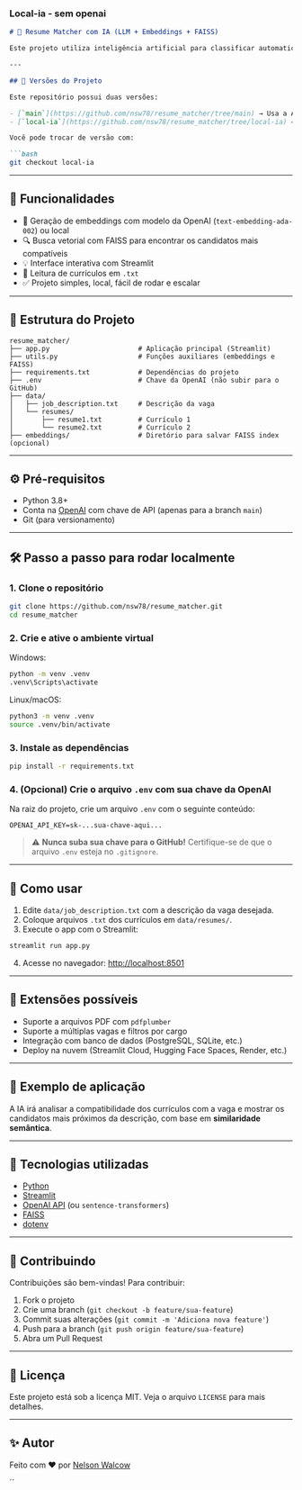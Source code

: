 
### Local-ia - sem openai

````markdown
# 🤖 Resume Matcher com IA (LLM + Embeddings + FAISS)

Este projeto utiliza inteligência artificial para classificar automaticamente currículos com base na descrição de uma vaga. Ele compara o conteúdo dos currículos com a vaga informada usando embeddings de linguagem natural e busca vetorial com FAISS.

---

## 🔀 Versões do Projeto

Este repositório possui duas versões:

- [`main`](https://github.com/nsw78/resume_matcher/tree/main) → Usa a API da OpenAI (é necessário chave e plano)
- [`local-ia`](https://github.com/nsw78/resume_matcher/tree/local-ia) → Usa modelos open-source com `sentence-transformers` (totalmente offline e gratuito)

Você pode trocar de versão com:

```bash
git checkout local-ia
````

---

## 🚀 Funcionalidades

* 🧠 Geração de embeddings com modelo da OpenAI (`text-embedding-ada-002`) ou local
* 🔍 Busca vetorial com FAISS para encontrar os candidatos mais compatíveis
* 💡 Interface interativa com Streamlit
* 📂 Leitura de currículos em `.txt`
* ✅ Projeto simples, local, fácil de rodar e escalar

---

## 📁 Estrutura do Projeto

```plaintext
resume_matcher/
├── app.py                      # Aplicação principal (Streamlit)
├── utils.py                    # Funções auxiliares (embeddings e FAISS)
├── requirements.txt            # Dependências do projeto
├── .env                        # Chave da OpenAI (não subir para o GitHub)
├── data/
│   ├── job_description.txt     # Descrição da vaga
│   └── resumes/
│       ├── resume1.txt         # Currículo 1
│       └── resume2.txt         # Currículo 2
├── embeddings/                 # Diretório para salvar FAISS index (opcional)
```

---

## ⚙️ Pré-requisitos

* Python 3.8+
* Conta na [OpenAI](https://platform.openai.com/) com chave de API (apenas para a branch `main`)
* Git (para versionamento)

---

## 🛠️ Passo a passo para rodar localmente

### 1. Clone o repositório

```bash
git clone https://github.com/nsw78/resume_matcher.git
cd resume_matcher
```

### 2. Crie e ative o ambiente virtual

Windows:

```bash
python -m venv .venv
.venv\Scripts\activate
```

Linux/macOS:

```bash
python3 -m venv .venv
source .venv/bin/activate
```

### 3. Instale as dependências

```bash
pip install -r requirements.txt
```

### 4. (Opcional) Crie o arquivo `.env` com sua chave da OpenAI

Na raiz do projeto, crie um arquivo `.env` com o seguinte conteúdo:

```
OPENAI_API_KEY=sk-...sua-chave-aqui...
```

> ⚠️ **Nunca suba sua chave para o GitHub!** Certifique-se de que o arquivo `.env` esteja no `.gitignore`.

---

## 🧪 Como usar

1. Edite `data/job_description.txt` com a descrição da vaga desejada.
2. Coloque arquivos `.txt` dos currículos em `data/resumes/`.
3. Execute o app com o Streamlit:

```bash
streamlit run app.py
```

4. Acesse no navegador: [http://localhost:8501](http://localhost:8501)

---

## 🧩 Extensões possíveis

* Suporte a arquivos PDF com `pdfplumber`
* Suporte a múltiplas vagas e filtros por cargo
* Integração com banco de dados (PostgreSQL, SQLite, etc.)
* Deploy na nuvem (Streamlit Cloud, Hugging Face Spaces, Render, etc.)

---

## 📌 Exemplo de aplicação

A IA irá analisar a compatibilidade dos currículos com a vaga e mostrar os candidatos mais próximos da descrição, com base em **similaridade semântica**.

---

## 🧠 Tecnologias utilizadas

* [Python](https://www.python.org/)
* [Streamlit](https://streamlit.io/)
* [OpenAI API](https://platform.openai.com/) (ou `sentence-transformers`)
* [FAISS](https://github.com/facebookresearch/faiss)
* [dotenv](https://pypi.org/project/python-dotenv/)

---

## 🤝 Contribuindo

Contribuições são bem-vindas! Para contribuir:

1. Fork o projeto
2. Crie uma branch (`git checkout -b feature/sua-feature`)
3. Commit suas alterações (`git commit -m 'Adiciona nova feature'`)
4. Push para a branch (`git push origin feature/sua-feature`)
5. Abra um Pull Request

---

## 📄 Licença

Este projeto está sob a licença MIT. Veja o arquivo `LICENSE` para mais detalhes.

---

## ✨ Autor

Feito com ❤️ por [Nelson Walcow](https://github.com/nsw78)

´´
